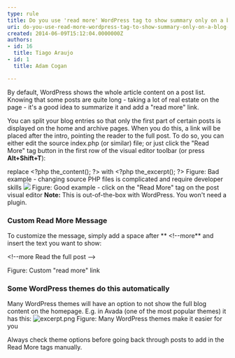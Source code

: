 ```yaml
---
type: rule
title: Do you use 'read more' WordPress tag to show summary only on a blog list?
uri: do-you-use-read-more-wordpress-tag-to-show-summary-only-on-a-blog-list
created: 2014-06-09T15:12:04.0000000Z
authors:
- id: 16
  title: Tiago Araujo
- id: 1
  title: Adam Cogan

---
```


 By default, WordPress shows the whole article content on a post list. Knowing that some posts are quite long - taking a lot of real estate on the page - it's a good idea to summarize it and add a "read more" link. 
 
You can split your blog entries so that only the first part of certain posts is displayed on the home and archive pages. When you do this, a link will be placed after the intro, pointing the reader to the full post.
To do so, you can either edit the source index.php (or similar) file; or just click the "Read More" tag button in the first row of the visual editor toolbar (or press **Alt+Shift+T**):


replace &lt;?php the\_content(); ?&gt; with &lt;?php the\_excerpt(); ?&gt;
Figure: Bad example - changing source PHP files is complicated and require developer skills  ![](/PublishingImages/readmore-tag.png) Figure: Good example - click on the "Read More" tag on the post visual editor
**Note:** This is out-of-the-box with WordPress. You won't need a plugin.

### Custom Read More Message

To customize the message, simply add a space after ** &lt;!--more** and insert the text you want to show:

&lt;!--more Read the full post --&gt; ​

Figure: Custom "read more" link

### Some WordPress themes do this automatically

Many WordPress themes will have an option to not show the full blog content on the homepage. E.g. in Avada (one of the most popular themes) it has this:
 ![excerpt.png](/PublishingImages/excerpt.png) Figure: Many WordPress themes make it easier for you


Always check theme options before going back through posts to add in the Read More tags manually.

